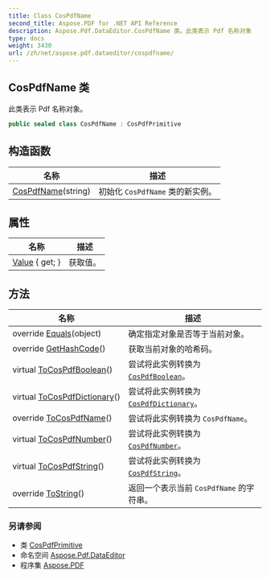 ```yaml
---
title: Class CosPdfName
second_title: Aspose.PDF for .NET API Reference
description: Aspose.Pdf.DataEditor.CosPdfName 类。此类表示 Pdf 名称对象
type: docs
weight: 3430
url: /zh/net/aspose.pdf.dataeditor/cospdfname/
---
```

## CosPdfName 类

此类表示 Pdf 名称对象。

```csharp
public sealed class CosPdfName : CosPdfPrimitive
```

## 构造函数

| 名称 | 描述 |
| --- | --- |
| [CosPdfName](cospdfname/)(string) | 初始化 `CosPdfName` 类的新实例。 |

## 属性

| 名称 | 描述 |
| --- | --- |
| [Value](../../aspose.pdf.dataeditor/cospdfname/value/) { get; } | 获取值。 |

## 方法

| 名称 | 描述 |
| --- | --- |
| override [Equals](../../aspose.pdf.dataeditor/cospdfname/equals/)(object) | 确定指定对象是否等于当前对象。 |
| override [GetHashCode](../../aspose.pdf.dataeditor/cospdfname/gethashcode/)() | 获取当前对象的哈希码。 |
| virtual [ToCosPdfBoolean](../../aspose.pdf.dataeditor/cospdfprimitive/tocospdfboolean/)() | 尝试将此实例转换为 [`CosPdfBoolean`](../cospdfboolean/)。 |
| virtual [ToCosPdfDictionary](../../aspose.pdf.dataeditor/cospdfprimitive/tocospdfdictionary/)() | 尝试将此实例转换为 [`CosPdfDictionary`](../cospdfdictionary/)。 |
| override [ToCosPdfName](../../aspose.pdf.dataeditor/cospdfname/tocospdfname/)() | 尝试将此实例转换为 `CosPdfName`。 |
| virtual [ToCosPdfNumber](../../aspose.pdf.dataeditor/cospdfprimitive/tocospdfnumber/)() | 尝试将此实例转换为 [`CosPdfNumber`](../cospdfnumber/)。 |
| virtual [ToCosPdfString](../../aspose.pdf.dataeditor/cospdfprimitive/tocospdfstring/)() | 尝试将此实例转换为 [`CosPdfString`](../cospdfstring/)。 |
| override [ToString](../../aspose.pdf.dataeditor/cospdfname/tostring/)() | 返回一个表示当前 `CosPdfName` 的字符串。 |

### 另请参阅

* 类 [CosPdfPrimitive](../cospdfprimitive/)
* 命名空间 [Aspose.Pdf.DataEditor](../../aspose.pdf.dataeditor/)
* 程序集 [Aspose.PDF](../../)
